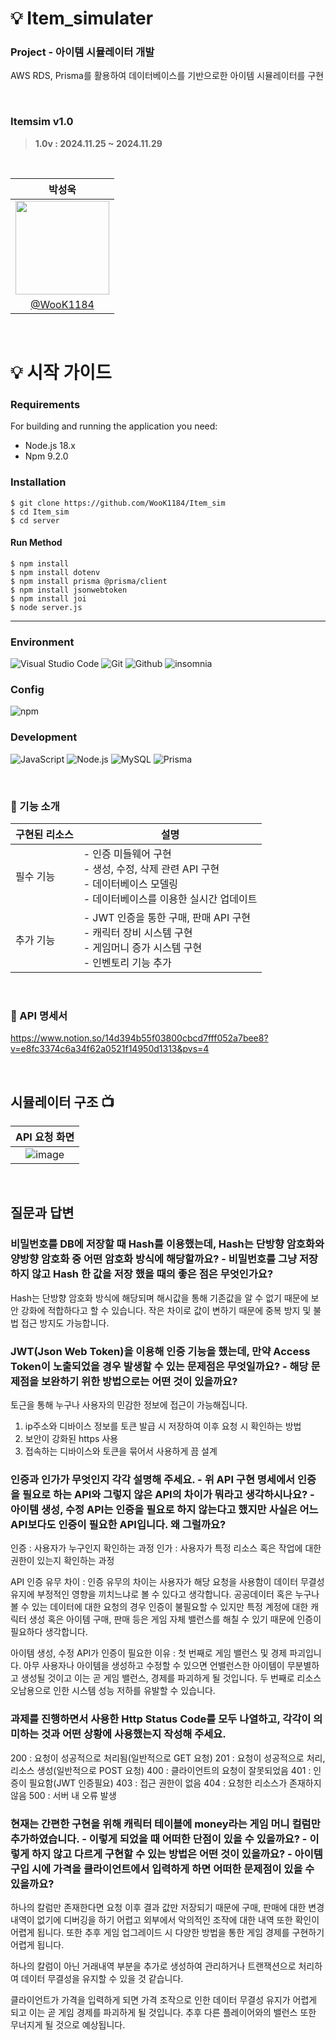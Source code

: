# 💡 Item_simulater

<h3>Project - 아이템 시뮬레이터 개발</h3>

AWS RDS, Prisma를 활용하여 데이터베이스를 기반으로한 아이템 시뮬레이터를 구현

<br>

### Itemsim v1.0
> **1.0v :  2024.11.25 ~ 2024.11.29**

<br>

|          박성욱         |
| :--------------------------: |
| <image width="150px" src="https://user-images.githubusercontent.com/119159558/227076242-6e802ef4-4f4e-48f0-8a8a-aa5f4ebdb8b8.png"/> |
| [@WooK1184](https://github.com/WooK1184) |

<br/>

# 💡 시작 가이드
###
<h3>Requirements</h3>
For building and running the application you need:
 
 - Node.js 18.x
 - Npm 9.2.0
 
<h3>Installation</h3>

```
$ git clone https://github.com/WooK1184/Item_sim
$ cd Item_sim
$ cd server
```
#### Run Method
```
$ npm install
$ npm install dotenv
$ npm install prisma @prisma/client
$ npm install jsonwebtoken
$ npm install joi
$ node server.js 
```
---
### Environment
![Visual Studio Code](https://img.shields.io/badge/Visual%20Studio%20Code-007ACC?style=for-the-badge&logo=Visual%20Studio%20Code&logoColor=white)
![Git](https://img.shields.io/badge/Git-F05032?style=for-the-badge&logo=Git&logoColor=white)
![Github](https://img.shields.io/badge/GitHub-181717?style=for-the-badge&logo=GitHub&logoColor=white)
![insomnia](https://img.shields.io/badge/Insomnia-4000BF?style=for-the-badge&logo=Insomnia&logoColor=white)

### Config
![npm](https://img.shields.io/badge/npm-CB3837?style=for-the-badge&logo=npm&logoColor=white)        

### Development
![JavaScript](https://img.shields.io/badge/JavaScript-F7DF1E?style=for-the-badge&logo=Javascript&logoColor=white)
![Node.js](https://img.shields.io/badge/Node.js-339933?style=for-the-badge&logo=Node.js&logoColor=white)
![MySQL](https://img.shields.io/badge/MySQL-4479A1?style=for-the-badge&logo=MySQL&logoColor=white)
![Prisma](https://img.shields.io/badge/Prisma-2D3748?style=for-the-badge&logo=Prisma&logoColor=white)



<br>

   <h3> 📌 기능 소개 </h3>
   
   구현된 리소스 | 설명 |
   -- | --
   필수 기능 | - 인증 미들웨어 구현 <br/>- 생성, 수정, 삭제 관련 API 구현 <br/>- 데이터베이스 모델링 <br/>- 데이터베이스를 이용한 실시간 업데이트 
   추가 기능 | - JWT 인증을 통한 구매, 판매 API 구현 <br/>- 캐릭터 장비 시스템 구현  <br/>- 게임머니 증가 시스템 구현 <br/>- 인벤토리 기능 추가 |
   
<br>

  <h3> 📖 API 명세서 </h3>

 https://www.notion.so/14d394b55f03800cbcd7fff052a7bee8?v=e8fc3374c6a34f62a0521f14950d1313&pvs=4
   
   <br>

   </details>


   ## 시뮬레이터 구조 📺
   
| API 요청 화면 |
| :--------------------------------------------: |
| ![image](https://github.com/user-attachments/assets/56b88d59-3068-49d4-b444-72039e47f63e) |

<br>

 ## 질문과 답변

<h3>비밀번호를 DB에 저장할 때 Hash를 이용했는데, Hash는 단방향 암호화와 양방향 암호화 중 어떤 암호화 방식에 해당할까요? - 비밀번호를 그냥 저장하지 않고 Hash 한 값을 저장 했을 때의 좋은 점은 무엇인가요?</h3>

Hash는 단방향 암호화 방식에 해당되며 해시값을 통해 기존값을 알 수 없기 때문에 보안 강화에 적합하다고 할 수 있습니다. 작은 차이로 값이 변하기 때문에 중복 방지 및 불법 접근 방지도 가능합니다.


<h3>JWT(Json Web Token)을 이용해 인증 기능을 했는데, 만약 Access Token이 노출되었을 경우 발생할 수 있는 문제점은 무엇일까요? - 해당 문제점을 보완하기 위한 방법으로는 어떤 것이 있을까요?</h3>

토근을 통해 누구나 사용자의 민감한 정보에 접근이 가능해집니다.

1. ip주소와 디바이스 정보를 토큰 발급 시 저장하여 이후 요청 시 확인하는 방법
2. 보안이 강화된 https 사용
3. 접속하는 디바이스와 토큰을 묶어서 사용하게 끔 설계


<h3>인증과 인가가 무엇인지 각각 설명해 주세요. - 위 API 구현 명세에서 인증을 필요로 하는 API와 그렇지 않은 API의 차이가 뭐라고 생각하시나요? - 아이템 생성, 수정 API는 인증을 필요로 하지 않는다고 했지만 사실은 어느 API보다도 인증이 필요한 API입니다. 왜 그럴까요?</h3>

인증 : 사용자가 누구인지 확인하는 과정
인가 : 사용자가 특정 리소스 혹은 작업에 대한 권한이 있는지 확인하는 과정

API 인증 유무 차이 : 인증 유무의 차이는 사용자가 해당 요청을 사용함이 데이터 무결성 유지에 부정적인 영향을 끼치느냐로 볼 수 있다고 생각합니다. 공공데이터 혹은 누구나 볼 수 있는 데이터에 대한 요청의 경우 인증이 불필요할 수 있지만 특정 계정에 대한 캐릭터 생성 혹은 아이템 구매, 판매 등은 게임 자체 밸런스를 해칠 수 있기 때문에 인증이 필요하다 생각합니다.

아이템 생성, 수정 API가 인증이 필요한 이유 : 첫 번째로 게임 밸런스 및 경제 파괴입니다. 아무 사용자나 아이템을 생성하고 수정할 수 있으면 언밸런스한 아이템이 무분별하고 생성될 것이고 이는 곧 게임 밸런스, 경제를 파괴하게 될 것입니다. 두 번째로 리소스 오남용으로 인한 시스템 성능 저하를 유발할 수 있습니다.


<h3>과제를 진행하면서 사용한 Http Status Code를 모두 나열하고, 각각이 의미하는 것과 어떤 상황에 사용했는지 작성해 주세요.</h3>

200 : 요청이 성공적으로 처리됨(일반적으로 GET 요청)
201 : 요청이 성공적으로 처리, 리소스 생성(일반적으로 POST 요청)
400 : 클라이언트의 요청이 잘못되었음
401 : 인증이 필요함(JWT 인증필요)
403 : 접근 권한이 없음
404 : 요청한 리소스가 존재하지 않음
500 : 서버 내 오류 발생


<h3>현재는 간편한 구현을 위해 캐릭터 테이블에 money라는 게임 머니 컬럼만 추가하였습니다. - 이렇게 되었을 때 어떠한 단점이 있을 수 있을까요? - 이렇게 하지 않고 다르게 구현할 수 있는 방법은 어떤 것이 있을까요? - 아이템 구입 시에 가격을 클라이언트에서 입력하게 하면 어떠한 문제점이 있을 수 있을까요?</h3>

하나의 칼럼만 존재한다면 요청 이후 결과 값만 저장되기 때문에 구매, 판매에 대한 변경 내역이 없기에 디버깅을 하기 어렵고 외부에서 악의적인 조작에 대한 내역 또한 확인이 어렵게 됩니다. 또한 추후 게임 업그레이드 시 다양한 방법을 통한 게임 경제를 구현하기 어렵게 됩니다.

하나의 칼럼이 아닌 거래내역 부분을 추가로 생성하여 관리하거나  트랜잭션으로 처리하여 데이터 무결성을 유지할 수 있을 것 같습니다.

클라이언트가 가격을 입력하게 되면 가격 조작으로 인한 데이터 무결성 유지가 어렵게 되고 이는 곧 게임 경제를 파괴하게 될 것입니다. 추후 다른 플레이어와의 밸런스 또한 무너지게 될 것으로 예상됩니다.



